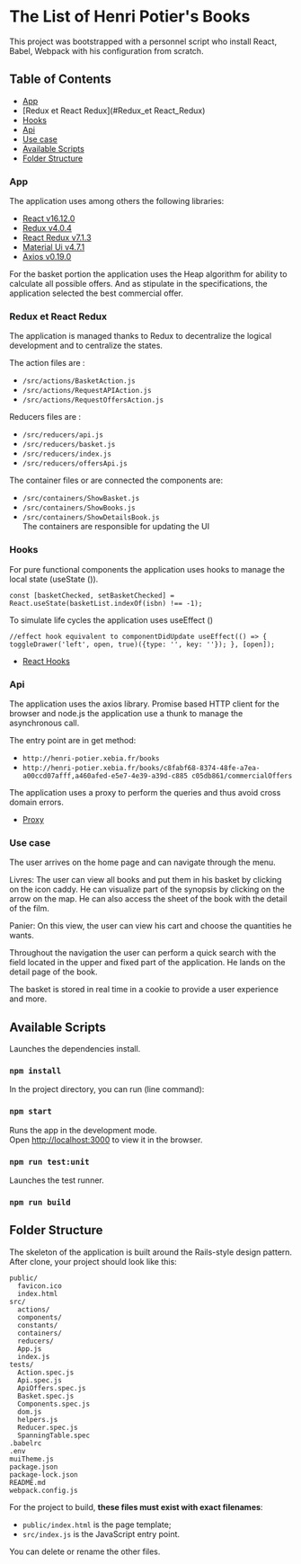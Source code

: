 # The List of Henri Potier's Books
This project was bootstrapped with a personnel script who
install React, Babel, Webpack with his configuration from scratch.

## Table of Contents

* [App](#App)
* [Redux et React Redux](#Redux_et React_Redux)
* [Hooks](#Hooks)
* [Api](#Api)
* [Use case](#Use_case)
* [Available Scripts](#Available_Scripts)
* [Folder Structure](#Folder_Structure)

### App

The application uses among others the following libraries:
- [React v16.12.0](https://fr.reactjs.org/)
- [Redux v4.0.4](https://redux.js.org)
- [React Redux v7.1.3](https://github.com/reactjs/react-redux)
- [Material Ui v4.7.1](https://material-ui.com/)
- [Axios v0.19.0](https://www.npmjs.com/package/axios)

For the basket portion the application uses the Heap algorithm for
ability to calculate all possible offers. And as stipulate in
the specifications, the application selected the best commercial offer.

### Redux et React Redux

The application is managed thanks to Redux to decentralize the
logical development and to centralize the states.


The action files are :
- `/src/actions/BasketAction.js`
- `/src/actions/RequestAPIAction.js`
- `/src/actions/RequestOffersAction.js`

Reducers files are :
- `/src/reducers/api.js`
- `/src/reducers/basket.js`
- `/src/reducers/index.js`
- `/src/reducers/offersApi.js`

The container files or are connected the components are:
- `/src/containers/ShowBasket.js`
- `/src/containers/ShowBooks.js`
- `/src/containers/ShowDetailsBook.js`<br />
The containers are responsible for updating the UI

### Hooks
For pure functional components the application uses hooks
to manage the local state (useState ()).

`const [basketChecked, setBasketChecked] = React.useState(basketList.indexOf(isbn) !== -1);`

To simulate life cycles the application uses useEffect ()

`//effect hook equivalent to componentDidUpdate
     useEffect(() => {
         toggleDrawer('left', open, true)({type: '', key: ''});
     }, [open]);`

- [React Hooks](https://fr.reactjs.org/docs/hooks-intro.html)

### Api

The application uses the axios library. Promise based HTTP client for the browser and node.js
the application use a thunk to manage the asynchronous call.

The entry point are in get method:
- `http://henri-potier.xebia.fr/books`
- `http://henri-potier.xebia.fr/books/c8fabf68-8374-48fe-a7ea-a00ccd07afff,a460afed-e5e7-4e39-a39d-c885
   c05db861/commercialOffers`
   
The application uses a proxy to perform the queries and thus avoid cross domain errors. 

- [Proxy](https://cors-anywhere.herokuapp.com/)

### Use case

The user arrives on the home page and can navigate through the menu.

Livres: The user can view all books and put them in his basket by clicking on the icon caddy. 
He can visualize part of the synopsis by clicking on the arrow on the map. He can also access 
the sheet of the book with the detail of the film.

Panier: On this view, the user can view his cart and choose the quantities he wants.

Throughout the navigation the user can perform a quick search with the field located in the 
upper and fixed part of the application. He lands on the detail page of the book.

The basket is stored in real time in a cookie to provide a user experience and more.

## Available Scripts

Launches the dependencies install.<br>

### `npm install`

In the project directory, you can run (line command):

### `npm start`

Runs the app in the development mode.<br>
Open [http://localhost:3000](http://localhost:3000) to view it in the browser.

### `npm run test:unit`

Launches the test runner.<br>

### `npm run build`


## Folder Structure

The skeleton of the application is built around the 
Rails-style design pattern.
After clone, your project should look like this:

```
public/
  favicon.ico
  index.html
src/
  actions/
  components/
  constants/
  containers/
  reducers/
  App.js
  index.js
tests/
  Action.spec.js
  Api.spec.js
  ApiOffers.spec.js
  Basket.spec.js
  Components.spec.js
  dom.js
  helpers.js
  Reducer.spec.js
  SpanningTable.spec
.babelrc
.env
muiTheme.js
package.json
package-lock.json
README.md
webpack.config.js
```

For the project to build, **these files must exist with exact filenames**:

* `public/index.html` is the page template;
* `src/index.js` is the JavaScript entry point.

You can delete or rename the other files.